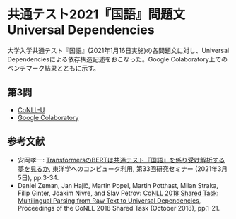 共通テスト2021『国語』問題文Universal Dependencies
====

大学入学共通テスト『国語』(2021年1月16日実施)の各問題文に対し、Universal Dependenciesによる依存構造記述をおこなった。Google Colaboratory上でのベンチマーク結果とともに示す。

## 第3問

* [CoNLL-U](question3.conllu)
* [Google Colaboratory](https://colab.research.google.com/github/KoichiYasuoka/UD-KyotsuTest2021Kokugo/blob/main/benchmark3.ipynb)

## 参考文献

* 安岡孝一: [TransformersのBERTは共通テスト『国語』を係り受け解析する夢を見るか](http://kanji.zinbun.kyoto-u.ac.jp/~yasuoka/publications/2021-03-05.pdf), 東洋学へのコンピュータ利用, 第33回研究セミナー (2021年3月5日), pp.3-34.
* Daniel Zeman, Jan Hajič, Martin Popel, Martin Potthast, Milan Straka, Filip Ginter, Joakim Nivre, and Slav Petrov: [CoNLL 2018 Shared Task: Multilingual Parsing from Raw Text to Universal Dependencies](https://www.aclweb.org/anthology/K18-2001), Proceedings of the CoNLL 2018 Shared Task (October 2018), pp.1-21.

